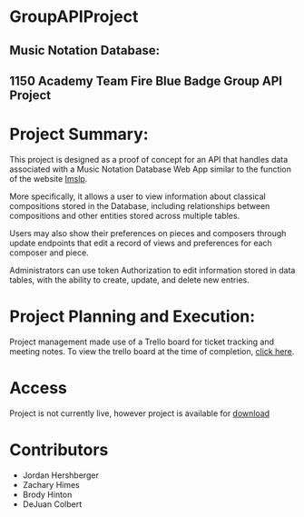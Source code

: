 #  GroupAPIProject
## Music Notation Database:

## 1150 Academy Team Fire Blue Badge Group API Project

# Project Summary:

This project is designed as a proof of concept for an API that handles data associated with a Music Notation Database Web App similar to the function of the website [Imslp](https://imslp.org/wiki/Main_Page).

More specifically, it allows a user to view information about classical compositions stored in the Database, including relationships between compositions and other entities stored across multiple tables.

Users may also show their preferences on pieces and composers through update endpoints that edit a record of views and preferences for each composer and piece.

Administrators can use token Authorization to edit information stored in data tables, with the ability to create, update, and delete new entries.

# Project Planning and Execution:

Project management made use of a Trello board for ticket tracking and meeting notes. To view the trello board at the time of completion, [click here](https://trello.com/b/QibDx4x8/groupapiproject).

# Access 

Project is not currently live, however project is available for [download](https://github.com/ZacharyMHimes/GroupAPIProject.git)

# Contributors

- Jordan Hershberger
- Zachary Himes
- Brody Hinton
- DeJuan Colbert